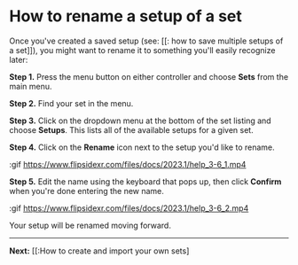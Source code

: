 # How to rename a setup of a set

Once you've created a saved setup (see: [[: how to save multiple setups of a set]]), you might want to rename it to something you'll easily recognize later:

**Step 1.** Press the menu button on either controller and choose **Sets** from the main menu.

**Step 2.** Find your set in the menu.

**Step 3.** Click on the dropdown menu at the bottom of the set listing and choose **Setups**. This lists all of the available setups for a given set.

**Step 4.** Click on the **Rename** icon next to the setup you'd like to rename.

:gif https://www.flipsidexr.com/files/docs/2023.1/help_3-6_1.mp4

**Step 5.** Edit the name using the keyboard that pops up, then click **Confirm** when you're done entering the new name.

:gif https://www.flipsidexr.com/files/docs/2023.1/help_3-6_2.mp4

Your setup will be renamed moving forward.

---

**Next:** [[:How to create and import your own sets]
